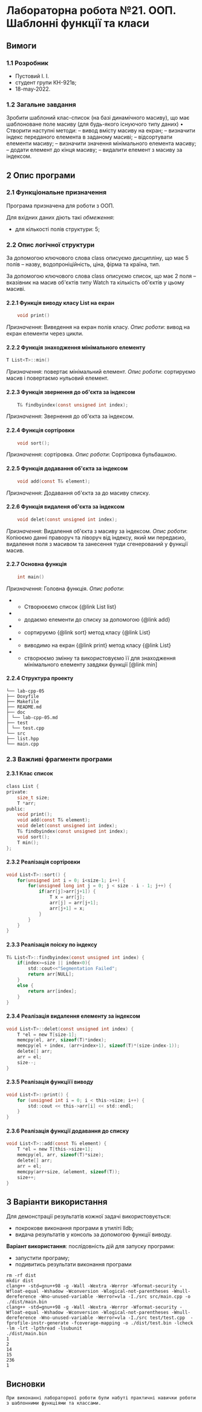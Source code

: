 # Лабораторна робота №21. ООП. Шаблонні функції та класи

## Вимоги

### 1.1 Розробник

* Пустовий І. І.
* студент групи КН-921в;
* 18-may-2022.

### 1.2 Загальне завдання

 Зробити шаблоний клас-список (на базі динамічного масиву), що має шаблоноване поле
масиву (для будь-якого існуючого типу даних)
• Створити наступні методи:
– вивод вмісту масиву на екран;
– визначити індекс переданого елемента в заданому масиві;
– відсортувати елементи масиву;
– визначити значення мінімального елемента масиву;
– додати елемент до кінця масиву;
– видалити елемент з масиву за індексом.

## 2 Опис програми

### 2.1 Функціональне призначення

Програма призначена для роботи з ООП.

Для вхідних даних діють такі *обмеження*:
 - для кількості полів структури: 5;
 

### 2.2 Опис логічної структури

За допомогою ключового слова class описуємо дисципліну, що має 5 полів – назву, водопроніційність, ціна, фірма та країна, тип.

За допомогою ключового слова class описуємо список, що має 2 поля – вказівник на масив об'єктів типу Watch та кількість об'єктів у цьому масиві.

#### 2.2.1 Функція виводу класу List на екран

```c
	void print()
```

*Призначення*: Виведення на екран полів класу.
*Опис роботи*: вивод на екран елементи через цикли.

#### 2.2.2 Функція знаходження мінімального елементу

```c
T List<T>::min()
```
*Призначення*: повертає мінімальний елемент.
*Опис роботи*: сортируємо масив і повертаємо нульовий елемент.

#### 2.2.3 Функція звернення до об'єкта за індексом

```c
    T& findbyindex(const unsigned int index);
```

*Призначення*: Звернення до об'єкта за індексом.

#### 2.2.4 Функція сортіровки

```c
    void sort();
```

*Призначення*: сортіровка.
*Опис роботи*: Сортіровка бульбашкою.

#### 2.2.5 Функція додавання об'єкта за індексом

```c
    void add(const T& element);
```

*Призначення*: Додавання об'єкта за  до масиву списку.

#### 2.2.6 Функція видаленя об'єкта за індексом

```c
    void delet(const unsigned int index);
```

*Призначення*: Видалення об'єкта з масиву за індексом.
*Опис роботи*: Копіюємо данні праворуч та ліворуч від індексу, який ми передаєио, видалення поля з масивом та занесення туди сгенерований у функції масив.

#### 2.2.7 Основна функція

```c
	int main()
```

*Призначення*: Головна функція.
*Опис роботи*: 
 * - Створюєємо список {@link List<int> list}
 * - додаємо елементи до списку за допомогою {@link add}
 * - сортируємо {@link sort} метод класу {@link List}
 * - виводимо на екран {@link print} метод класу {@link List}
 * - створюємо змінну та використовуємо її для знаходження мінімального елементу завдяки функції [@link min]

#### 2.2.4 Структура проекту

```
└── lab-cpp-05
├── Doxyfile
├── Makefile
├── README.md
├── doc
│ └── lab-cpp-05.md
├── test
│ └── test.cpp
└── src
├── list.hpp
└── main.cpp
```

### 2.3 Важливі фрагменти програми

#### 2.3.1 Клас список

```c
class List {
private:
    size_t size;
    T *arr;
public:
    void print();
    void add(const T& element);
    void delet(const unsigned int index);
    T& findbyindex(const unsigned int index);
    void sort();
    T min();
};
```
#### 2.3.2 Реалізація сортіровки
```c
void List<T>::sort() {
    for(unsigned int i = 0; i<size-1; i++) {
        for(unsigned long int j = 0; j < size - i - 1; j++) {
            if(arr[j]>arr[j+1]) {
                T x = arr[j];
                arr[j] = arr[j+1];
                arr[j+1] = x;
            }
        }
    }
}
```
#### 2.3.3 Реалізація поіску по індексу
```c
T& List<T>::findbyindex(const unsigned int index) {
    if(index>=size || index<0){
        std::cout<<"Segmentation Failed";
        return arr[NULL];
    }
    else {
        return arr[index];
    }
}
```
#### 2.3.4 Реалізація видалення елементу за індексом
```c
void List<T>::delet(const unsigned int index) {
    T *el = new T[size-1];
    memcpy(el, arr, sizeof(T)*index);
    memcpy(el + index, (arr+index+1), sizeof(T)*(size-index-1));
    delete[] arr;
    arr = el;
    size--;
}
```
#### 2.3.5 Реалізація функціїї виводу
```c
void List<T>::print() {
    for (unsigned int i = 0; i < this->size; i++) {
        std::cout << this->arr[i] << std::endl;
    }
}
```
#### 2.3.6 Реалізація функції додавання до списку
```c
void List<T>::add(const T& element) {
    T *el = new T[this->size+1];
    memcpy(el, arr, sizeof(T)*size);
    delete[] arr;
    arr = el;
    memcpy(arr+size, &element, sizeof(T));
    size++;
}
```

## 3 Варіанти використання

Для демонстрації результатів кожної задачі використовується:

- покрокове виконання програми в утиліті lldb;
- видача результатів у консоль за допомогою функції виводу.

**Варіант використання**: послідовність дій для запуску програми:
- запустити програму;
- подивитись результати виконання програми

```
rm -rf dist
mkdir dist
clang++ -std=gnu++98 -g -Wall -Wextra -Werror -Wformat-security -Wfloat-equal -Wshadow -Wconversion -Wlogical-not-parentheses -Wnull-dereference -Wno-unused-variable -Werror=vla -I./src src/main.cpp -o ./dist/main.bin
clang++ -std=gnu++98 -g -Wall -Wextra -Werror -Wformat-security -Wfloat-equal -Wshadow -Wconversion -Wlogical-not-parentheses -Wnull-dereference -Wno-unused-variable -Werror=vla -I./src test/test.cpp  -fprofile-instr-generate -fcoverage-mapping -o ./dist/test.bin -lcheck -lm -lrt -lpthread -lsubunit
./dist/main.bin
1
2
14
15
236
1
```

## Висновки

	При виконанні лабораторної роботи були набуті практичні навички роботи з шаблонними функціями та классами.
